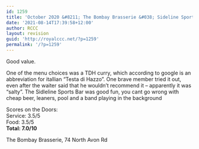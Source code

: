 ```yaml
---
id: 1259
title: 'October 2020 &#8211; The Bombay Brasserie &#038; Sideline Sports Bar'
date: '2021-08-14T17:39:58+12:00'
author: RCCC
layout: revision
guid: 'http://royalccc.net/?p=1259'
permalink: '/?p=1259'
---
```


Good value.

One of the menu choices was a TDH curry, which according to google is an abbreviation for itallian “Testa di Hazzo”. One brave member tried it out, even after the waiter said that he wouldn’t recommend it – apparently it was “salty”. The Sidleline Sports Bar was good fun, you cant go wrong with cheap beer, leaners, pool and a band playing in the background

Scores on the Doors:  
Service: 3.5/5  
Food: 3.5/5  
**Total: 7.0/10**

The Bombay Brasserie, 74 North Avon Rd
